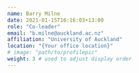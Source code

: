 ```yaml
---
name: Barry Milne
date: 2021-01-15T16:16:03+13:00
role: "Co-leader"
email: "b.milne@auckland.ac.nz"
affiliation: "University of Auckland"
location: "{Your office location}"
# image: "path/to/profilepic"
weight: 3 # used to adjust display order
---
```

